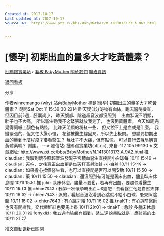 ```yaml
---

Created at: 2017-10-17
Last updated at: 2017-10-17
Source URL: https://www.ptt.cc/bbs/BabyMother/M.1413013173.A.9A2.html


---
```


# [懷孕] 初期出血的量多大才吃黃體素？


[批踢踢實業坊](https://www.ptt.cc/) › [看板 BabyMother](https://www.ptt.cc/bbs/BabyMother/index.html) [關於我們](https://www.ptt.cc/about.html) [聯絡資訊](https://www.ptt.cc/contact.html)

[返回看板](https://www.ptt.cc/bbs/BabyMother/index.html)

分享

作者winnemango (why)
站內BabyMother
標題\[懷孕\] 初期出血的量多大才吃黃體素？
時間Sat Oct 11 15:39:30 2014
昨天疑似分泌物有血絲，跑去醫院檢查， 但因目前5週，胚囊尚小， 昨天腹部、陰道超音波都沒照到， 出血狀況不明顯，肚子也不大痛， 所以醫生勸我不必緊張就放我走了， 也沒開黃體素。 今天如廁完覺得廁紙上顏色有點怪， 比昨天明顯的粉紅一些， 但又說不上是血或是什麼。 我蠻緊張的，但又怕大驚小怪， 花錢被醫生趕回來，所以先上板問。 想請問初期出血的量到什麼程度才要看醫生？ 我肚子不大痛，但有點慌， 可以自行去藥局購買黃體素嗎？ 謝謝。 -- ※ 發信站: 批踢踢實業坊(ptt.cc), 來自: 112.105.99.130 ※ 文章網址: <http://www.ptt.cc/bbs/BabyMother/M.1413013173.A.9A2.html>
推 claudian : 我驗到懷孕照超音波發現子宮積血醫生直接開小白球每 10/11 15:49
→ claudian : 天吃，之後真正出血更是每天打黃體油針+小白球 10/11 15:49
→ claudian : 如果擔心換個醫生看，也可以直接問是否可以開安胎 10/11 15:50
→ claudian : 藥 10/11 15:50
→ claudian : 還沒照到有可能是著床出血，儘量臥床休息喔 10/11 15:51
推 jchi : 臥床休息，盡量不要動，若再有出血，要趕快看醫生 10/11 15:53
推 chien7643 : 我第一次懷孕時出血…6週吧！去看醫生他是自然天擇 10/11 16:02
→ chien7643 : 派的，看超音波沒看到心跳就不給小白球、後來照陰超 10/11 16:02
→ chien7643 : 有心跳才給 10/11 16:02
推 tinaKT : 有心跳前醫師也沒有開給我。交代轉鮮紅色要馬上掛 10/11 20:01
→ tinaKT : 急診 多躺床休息 10/11 20:01
推 fenykiki : 我五週有陰超有照到，醫生還說黑點就是，應該照的出 10/11 21:27

推文自動更新已關閉

